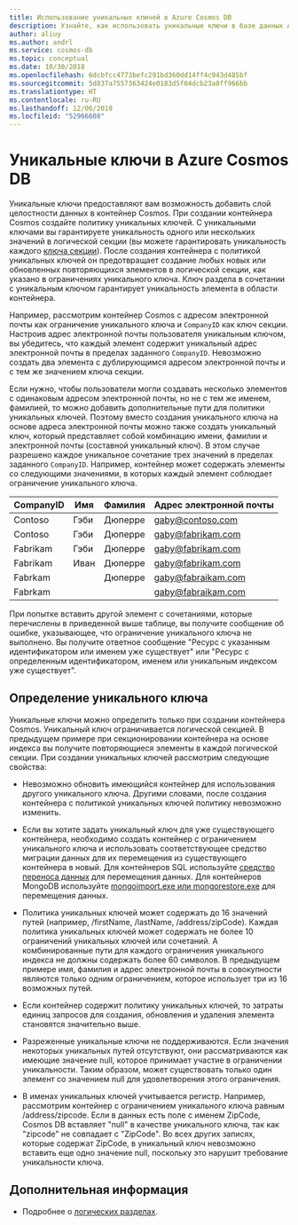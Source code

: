 ```yaml
---
title: Использование уникальных ключей в Azure Cosmos DB
description: Узнайте, как использовать уникальные ключи в базе данных Azure Cosmos DB
author: aliuy
ms.author: andrl
ms.service: cosmos-db
ms.topic: conceptual
ms.date: 10/30/2018
ms.openlocfilehash: 6dcbfcc4773befc291bd360dd14ff4c943d485bf
ms.sourcegitcommit: 5d837a7557363424e0183d5f04dcb23a8ff966bb
ms.translationtype: HT
ms.contentlocale: ru-RU
ms.lasthandoff: 12/06/2018
ms.locfileid: "52966608"
---
```

# <a name="unique-keys-in-azure-cosmos-db"></a>Уникальные ключи в Azure Cosmos DB

Уникальные ключи предоставляют вам возможность добавить слой целостности данных в контейнер Cosmos. При создании контейнера Cosmos создайте политику уникальных ключей. С уникальными ключами вы гарантируете уникальность одного или нескольких значений в логической секции (вы можете гарантировать уникальность каждого [ключа секции](partition-data.md)). После создания контейнера с политикой уникальных ключей он предотвращает создание любых новых или обновленных повторяющихся элементов в логической секции, как указано в ограничениях уникального ключа. Ключ раздела в сочетании с уникальным ключом гарантирует уникальность элемента в области контейнера.

Например, рассмотрим контейнер Cosmos с адресом электронной почты как ограничение уникального ключа и `CompanyID` как ключ секции. Настроив адрес электронной почты пользователя уникальным ключом, вы убедитесь, что каждый элемент содержит уникальный адрес электронной почты в пределах заданного `CompanyID`. Невозможно создать два элемента с дублирующимся адресом электронной почты и с тем же значением ключа секции.  

Если нужно, чтобы пользователи могли создавать несколько элементов с одинаковым адресом электронной почты, но не с тем же именем, фамилией, то можно добавить дополнительные пути для политики уникальных ключей. Поэтому вместо создания уникального ключа на основе адреса электронной почты можно также создать уникальный ключ, который представляет собой комбинацию имени, фамилии и электронной почты (составной уникальный ключ). В этом случае разрешено каждое уникальное сочетание трех значений в пределах заданного `CompanyID`. Например, контейнер может содержать элементы со следующими значениями, в которых каждый элемент соблюдает ограничение уникального ключа.

|CompanyID|Имя|Фамилия|Адрес электронной почты|
|---|---|---|---|
|Contoso|Гэби|Дюперре|gaby@contoso.com |
|Contoso|Гэби|Дюперре|gaby@fabrikam.com|
|Fabrikam|Гэби|Дюперре|gaby@fabrikam.com|
|Fabrikam|Иван|Дюперре|gaby@fabrikam.com|
|Fabrkam|   |Дюперре|gaby@fabraikam.com|
|Fabrkam|   |   |gaby@fabraikam.com|

При попытке вставить другой элемент с сочетаниями, которые перечислены в приведенной выше таблице, вы получите сообщение об ошибке, указывающее, что ограничение уникального ключа не выполнено. Вы получите ответное сообщение "Ресурс с указанным идентификатором или именем уже существует" или "Ресурс с определенным идентификатором, именем или уникальным индексом уже существует".  

## <a name="defining-a-unique-key"></a>Определение уникального ключа

Уникальные ключи можно определить только при создании контейнера Cosmos. Уникальный ключ ограничивается логической секцией. В предыдущем примере при секционировании контейнера на основе индекса вы получите повторяющиеся элементы в каждой логической секции. При создании уникальных ключей рассмотрим следующие свойства:

* Невозможно обновить имеющийся контейнер для использования другого уникального ключа. Другими словами, после создания контейнера с политикой уникальных ключей политику невозможно изменить.

* Если вы хотите задать уникальный ключ для уже существующего контейнера, необходимо создать контейнер с ограничением уникального ключа и использовать соответствующее средство миграции данных для их перемещения из существующего контейнера в новый. Для контейнеров SQL используйте [средство переноса данных](import-data.md) для перемещения данных. Для контейнеров MongoDB используйте [mongoimport.exe или mongorestore.exe](mongodb-migrate.md) для перемещения данных.

* Политика уникальных ключей может содержать до 16 значений путей (например, /firstName, /lastName, /address/zipCode). Каждая политика уникальных ключей может содержать не более 10 ограничений уникальных ключей или сочетаний. А комбинированные пути для каждого ограничения уникального индекса не должны содержать более 60 символов. В предыдущем примере имя, фамилия и адрес электронной почты в совокупности являются только одним ограничением, которое использует три из 16 возможных путей.

* Если контейнер содержит политику уникальных ключей, то затраты единиц запросов для создания, обновления и удаления элемента становятся значительно выше.

* Разреженные уникальные ключи не поддерживаются. Если значения некоторых уникальных путей отсутствуют, они рассматриваются как имеющие значение null, которое принимает участие в ограничении уникальности. Таким образом, может существовать только один элемент со значением null для удовлетворения этого ограничения.

* В именах уникальных ключей учитывается регистр. Например, рассмотрим контейнер с ограничением уникального ключа равным /address/zipcode. Если в данных есть поле с именем ZipCode, Cosmos DB вставляет "null" в качестве уникального ключа, так как "zipcode" не совпадает с "ZipCode". Во всех других записях, которые содержат ZipCode, в уникальный ключ невозможно вставить еще одно значение null, поскольку это нарушит требование уникальности ключа.

## <a name="next-steps"></a>Дополнительная информация

* Подробнее о [логических разделах](partition-data.md).
